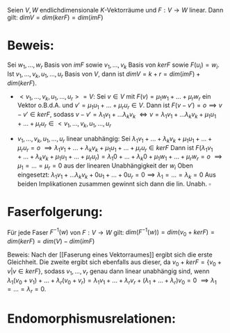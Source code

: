Seien $V, W$ endlichdimensionale $K$-Vektorräume und $F: V \rightarrow W$ linear. Dann gilt: $dim V = dim(ker F) = dim(im F)$ 
# Beweis:
Sei $w_1, ..., w_r$ Basis von $im F$ sowie $v_1, ..., v_k$ Basis von $ker F$ sowie $F(u_i) = w_i$. Ist $v_1, ..., v_k, u_1, ..., u_r$ Basis von $V$, dann ist $dim V = k + r = dim(im F) + dim(ker F)$.

- $<v_1 , ..., v_k, u_1, ..., u_r > = V$:
	Sei $v \in V$ mit $F(v) = \mu_1 w_1 + ... + \mu_r w_r$ ein Vektor o.B.d.A. und $v' = \mu_1 u_1 + ... + \mu_r u_r \in V$. Dann ist $F(v - v') = o \implies v - v' \in ker F$, sodass $v - v' = \lambda_1 v_1 + ... \lambda_k v_k$
	$\Leftrightarrow v = \lambda_1 v_ 1+ ... \lambda_k v_k + \mu_1 u_1 + ... + \mu_r u_r \in <v_1, ..., v_k, u_1, ..., u_r$ 

- $v_1, ..., v_k, u_1, ..., u_r$ linear unabhängig:
	Sei $\lambda_1 v_1 + ... + \lambda_k v_k + \mu_1 u_1 + ... + \mu_r u_r = o$ $\implies \lambda_1 v_1 + ... + \lambda_k v_k + \mu_1 u_1 + ... + \mu_r u_r \in ker F$
	Dann ist $F(\lambda_1 v_1 + ... + \lambda_k v_k + \mu_1 u_1 + ... + \mu_r u_r) = \lambda_1 0 + ... + \lambda_k 0 + \mu_1 w_1 + ... + \mu_r w_r = o$
	$\implies \mu_1 = ... = \mu_r = 0$ aus der linearen Unabhängigkeit der $w_i$
	Oben eingesetzt:
	$\lambda_1 v_1 + ... \lambda_k v_k + 0 u_1 + ... + 0 u_r = 0 \implies \lambda_1 = ... = \lambda_k = 0$ 
	Aus beiden Implikationen zusammen gewinnt sich dann die lin. Unabh.
  $\square$ 
# Faserfolgerung:
Für jede Faser $F^{-1}(w)$ von $F: V \rightarrow W$ gilt:
$dim(F^{-1}(w)) = dim(v_0 + ker F) = dim(ker F) = dim(V) - dim(im F)$

Beweis:
	Nach der [[Faserung eines Vektorraumes]] ergibt sich die erste Gleichheit.
	Die zweite ergibt sich ebenfalls aus dieser, da $v_0 + ker F = \{v_0 + v | v \in ker F\}$, sodass $v_1, ..., v_r$ genau dann linear unabhängig sind, wenn $\lambda_1 (v_0 + v_1) + ... + \lambda_r (v_0 + v_r) = \lambda_1 v_1 + ... + \lambda_r v_r + (\lambda_1 + ... + \lambda_r) v_0 = 0$
	$\implies \lambda_1 = ... = \lambda_r = 0$.
	

# Endomorphismusrelationen:
